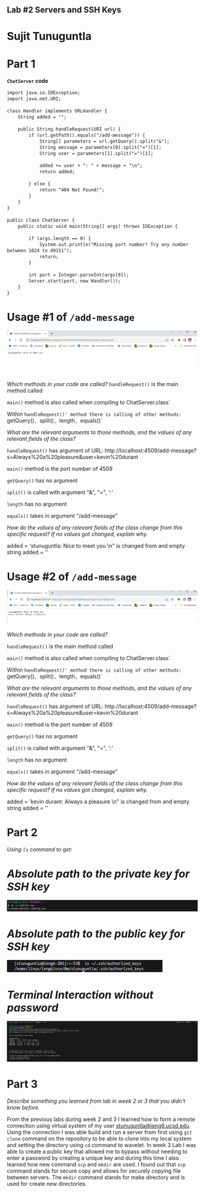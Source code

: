 ## Lab #2 Servers and SSH Keys ##
# Sujit Tunuguntla #

# **Part 1**
**`ChatServer` code**

    import java.io.IOException;
    import java.net.URI;

    class Handler implements URLHandler {
        String added = "";
        
        public String handleRequest(URI url) {
            if (url.getPath().equals("/add-message")) {
                String[] parameters = url.getQuery().split("&");
                String message = parameters[0].split("=")[1];
                String user = parameters[1].split("=")[1];
    
                added += user + ": " + message + "\n";
                return added;
                
            } else {
                return "404 Not Found!";
            }
        }
    }

    public class ChatServer {
        public static void main(String[] args) throws IOException {
        
            if (args.length == 0) {
                System.out.println("Missing port number! Try any number between 1024 to 49151");
                return;
            }
    
            int port = Integer.parseInt(args[0]);
            Server.start(port, new Handler());
        }
    }
# Usage #1 of `/add-message`
![Image](lab2i5.png)

*Which methods in your code are called?*
`handleRequest()` is the main method called 

`main()` method is also called when compiling to ChatServer.class`

Within `handleRequest()' method there is calling of other methods: `getQuery()`, `split()`, `length`, `equals()`

*What are the relevant arguments to those methods, and the values of any relevant fields of the class?*

 `handleRequest()` has argument of URL: http://localhost:4509/add-message?s=Always%20a%20pleasure&user=kevin%20durant

 `main()` method is the port number of 4509
 
 `getQuery()` has no argument
 
 `split()` is called with argument "&", "=", ':'

 `length` has no argument
 
 `equals()` takes in argument "/add-message"
 
 
*How do the values of any relevant fields of the class change from this specific request? If no values got changed, explain why.*

added = 'stunuguntla: Nice to meet you \n" is changed from and empty string added = ''

# Usage #2 of `/add-message`
![Image](lab2i6.png)

*Which methods in your code are called?*

`handleRequest()` is the main method called 

`main()` method is also called when compiling to ChatServer.class`

Within `handleRequest()' method there is calling of other methods: `getQuery()`, `split()`, `length`, `equals()`

*What are the relevant arguments to those methods, and the values of any relevant fields of the class?*

`handleRequest()` has argument of URL: http://localhost:4509/add-message?s=Always%20a%20pleasure&user=kevin%20durant

 `main()` method is the port number of 4509
 
 `getQuery()` has no argument
 
 `split()` is called with argument "&", "=", ':'

 `length` has no argument
 
 `equals()` takes in argument "/add-message"
 
*How do the values of any relevant fields of the class change from this specific request? If no values got changed, explain why.*

added = 'kevin durant: Always a pleasure \n" is changed from and empty string added = ''

# **Part 2**
*Using `ls` command to get:*

# *Absolute path to the private key for SSH key*

![Image](lab2i2.png)

# *Absolute path to the public key for SSH key*
![Image](lab2i4.png)

# *Terminal Interaction without password* #
![Image](lab2i3.png)


# **Part 3**
*Describe something you learned from lab in week 2 or 3 that you didn't know before.*

From the previous labs during week 2 and 3 I learned how to form a remote connection using virtual system of my user stunuguntla@ieng6.ucsd.edu. Using the connection I was able build and run a server from first using `git clone` command on the repository to be able to clone into my local system and setting the directory using `cd` command to wavelet. In week 3 Lab I was able to create a public key that allowed me to bypass without needing to enter a password by creating a unique key and during this time I also learned how new command `scp` and `mkdir` are used. I found out that `scp` command stands for secure copy and allows for securely copying file between servers. The `mkdir` command stands for make directory and is used for create new directories.

